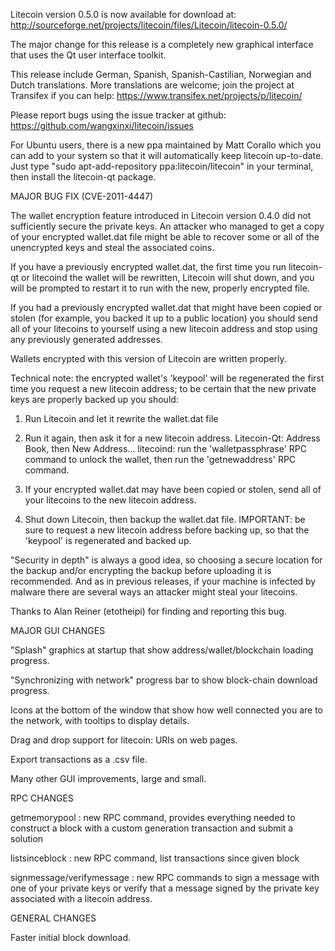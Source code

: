 Litecoin version 0.5.0 is now available for download at:
http://sourceforge.net/projects/litecoin/files/Litecoin/litecoin-0.5.0/

The major change for this release is a completely new graphical interface that uses the Qt user interface toolkit.

This release include German, Spanish, Spanish-Castilian, Norwegian and Dutch translations. More translations are welcome; join the project at Transifex if you can help:
https://www.transifex.net/projects/p/litecoin/

Please report bugs using the issue tracker at github:
https://github.com/wangxinxi/litecoin/issues

For Ubuntu users, there is a new ppa maintained by Matt Corallo which you can add to your system so that it will automatically keep litecoin up-to-date.  Just type "sudo apt-add-repository ppa:litecoin/litecoin" in your terminal, then install the litecoin-qt package.

MAJOR BUG FIX  (CVE-2011-4447)

The wallet encryption feature introduced in Litecoin version 0.4.0 did not sufficiently secure the private keys. An attacker who
managed to get a copy of your encrypted wallet.dat file might be able to recover some or all of the unencrypted keys and steal the
associated coins.

If you have a previously encrypted wallet.dat, the first time you run litecoin-qt or litecoind the wallet will be rewritten, Litecoin will
shut down, and you will be prompted to restart it to run with the new, properly encrypted file.

If you had a previously encrypted wallet.dat that might have been copied or stolen (for example, you backed it up to a public
location) you should send all of your litecoins to yourself using a new litecoin address and stop using any previously generated addresses.

Wallets encrypted with this version of Litecoin are written properly.

Technical note: the encrypted wallet's 'keypool' will be regenerated the first time you request a new litecoin address; to be certain that the
new private keys are properly backed up you should:

1. Run Litecoin and let it rewrite the wallet.dat file

2. Run it again, then ask it for a new litecoin address.
Litecoin-Qt: Address Book, then New Address...
litecoind: run the 'walletpassphrase' RPC command to unlock the wallet,  then run the 'getnewaddress' RPC command.

3. If your encrypted wallet.dat may have been copied or stolen, send  all of your litecoins to the new litecoin address.

4. Shut down Litecoin, then backup the wallet.dat file.
IMPORTANT: be sure to request a new litecoin address before backing up, so that the 'keypool' is regenerated and backed up.

"Security in depth" is always a good idea, so choosing a secure location for the backup and/or encrypting the backup before uploading it is recommended. And as in previous releases, if your machine is infected by malware there are several ways an attacker might steal your litecoins.

Thanks to Alan Reiner (etotheipi) for finding and reporting this bug.

MAJOR GUI CHANGES

"Splash" graphics at startup that show address/wallet/blockchain loading progress.

"Synchronizing with network" progress bar to show block-chain download progress.

Icons at the bottom of the window that show how well connected you are to the network, with tooltips to display details.

Drag and drop support for litecoin: URIs on web pages.

Export transactions as a .csv file.

Many other GUI improvements, large and small.

RPC CHANGES

getmemorypool : new RPC command, provides everything needed to construct a block with a custom generation transaction and submit a solution

listsinceblock : new RPC command, list transactions since given block

signmessage/verifymessage : new RPC commands to sign a message with one of your private keys or verify that a message signed by the private key associated with a litecoin address.

GENERAL CHANGES

Faster initial block download.
